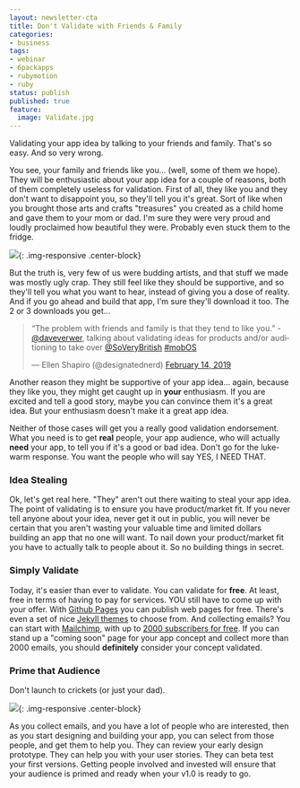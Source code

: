 ```yaml
---
layout: newsletter-cta
title: Don't Validate with Friends & Family
categories:
- business
tags:
- webinar
- 6packapps
- rubymotion
- ruby
status: publish
published: true
feature:
  image: Validate.jpg
---
```


Validating your app idea by talking to your friends and family.  That's so easy.  And so very wrong.  

You see, your
family and friends like you... (well, some of them we hope).  They will be enthusiastic about your app idea
for a couple of reasons, both of them completely useless for validation.  First of all, they like you and 
they don't want to disappoint you, so they'll tell you it's great.  Sort of like when you brought those 
arts and crafts "treasures" you created as a child home and gave them to your mom or dad.  I'm sure they 
were very proud and loudly
proclaimed how beautiful they were. Probably even stuck them to the fridge.  

![](/img/original/RefrigeratorArtwork.jpg){: .img-responsive .center-block}

But the truth is, very few of us 
were budding artists, and that stuff we made was mostly ugly crap.  They still feel like they should be 
supportive, and so they'll tell you what you want to hear, instead of giving you a dose of reality.  And if
you go ahead and build that app, I'm sure they'll download it too. The 2 or 3 downloads you get... 

<blockquote class="twitter-tweet" data-lang="en"><p lang="en" dir="ltr">“The problem with friends and family is that they tend to like you.” - <a href="https://twitter.com/daveverwer?ref_src=twsrc%5Etfw">@daveverwer</a>, talking about validating ideas for products and/or auditioning to take over <a href="https://twitter.com/SoVeryBritish?ref_src=twsrc%5Etfw">@SoVeryBritish</a> <a href="https://twitter.com/hashtag/mobOS?src=hash&amp;ref_src=twsrc%5Etfw">#mobOS</a></p>&mdash; Ellen Shapiro (@designatednerd) <a href="https://twitter.com/designatednerd/status/1096004691962548225?ref_src=twsrc%5Etfw">February 14, 2019</a></blockquote> <script async src="https://platform.twitter.com/widgets.js" charset="utf-8"></script> 

Another 
reason they might be supportive of your app idea... again, because they like you, they might get caught up
in **your** enthusiasm. If you are excited and tell a good story, maybe you can convince them it's a great idea.
But your enthusiasm doesn't make it a great app idea. 

Neither of those cases will get you a really good validation endorsement.  What you need is to get **real**
people, your app audience, who will actually **need** your app, to tell you if it's a good or bad idea. Don't go for 
the luke-warm response. You want the people who will say YES, I NEED THAT. 

### Idea Stealing

Ok, let's get real here. "They" aren't out there waiting to steal your app idea. The point of validating 
is to ensure you have product/market fit. If you never 
tell anyone about your idea, never get it out in public, you will never be certain that you aren't wasting 
your valuable time and limited dollars building an app that no one will want. To nail down your 
product/market fit you have to actually talk to people about it. So no building things in secret. 

### Simply Validate

Today, it's easier than ever to validate. You can validate for **free**.  At least, free in terms of having
to pay for services.  YOU still have to come up with your offer.  With [Github Pages](https://pages.github.com) you can publish web pages 
for free.  There's even a set of nice [Jekyll themes](https://help.github.com/en/articles/using-jekyll-as-a-static-site-generator-with-github-pages) to choose from.  And collecting emails?  You can start 
with [Mailchimp](https://mailchimp.com), with up to [2000 subscribers for free](https://mailchimp.com/pricing/).  If you can stand up a "coming soon" page for your 
app concept and collect more than 2000 emails, you should **definitely** consider your concept validated.

### Prime that Audience

Don't launch to crickets (or just your dad).

![](/img/original/roman-koester-569943-unsplash.jpg){: .img-responsive .center-block}

As you collect emails, and you have a lot of people who are interested, then as you start designing
and building your app, you can select from those people, and get them to help you.  They can review your early 
design prototype. They can help you with your user stories. They can beta test your first versions. Getting 
people involved and invested will ensure that your audience is primed and ready when your v1.0 is ready to
go. 
